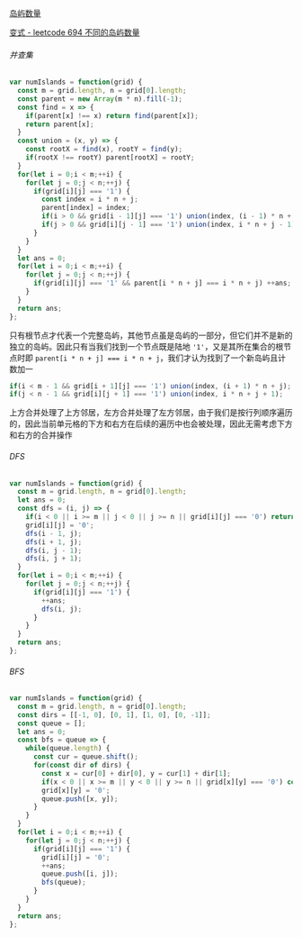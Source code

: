 [岛屿数量](https://leetcode.cn/problems/number-of-islands/description/?envType=study-plan-v2&envId=top-100-liked)

[变式 - leetcode 694 不同的岛屿数量](https://leetcode.cn/problems/number-of-distinct-islands/description/)

###### 并查集

```javascript
var numIslands = function(grid) {
  const m = grid.length, n = grid[0].length;
  const parent = new Array(m * n).fill(-1);
  const find = x => {
    if(parent[x] !== x) return find(parent[x]);
    return parent[x];
  }
  const union = (x, y) => {
    const rootX = find(x), rootY = find(y);
    if(rootX !== rootY) parent[rootX] = rootY;
  }
  for(let i = 0;i < m;++i) {
    for(let j = 0;j < n;++j) {
      if(grid[i][j] === '1') {
        const index = i * n + j;
        parent[index] = index;
        if(i > 0 && grid[i - 1][j] === '1') union(index, (i - 1) * n + j);
        if(j > 0 && grid[i][j - 1] === '1') union(index, i * n + j - 1);
      }
    }
  }
  let ans = 0;
  for(let i = 0;i < m;++i) {
    for(let j = 0;j < n;++j) {
      if(grid[i][j] === '1' && parent[i * n + j] === i * n + j) ++ans;
    }
  }
  return ans;
};
```

只有根节点才代表一个完整岛屿，其他节点虽是岛屿的一部分，但它们并不是新的独立的岛屿。因此只有当我们找到一个节点既是陆地 `'1'`，又是其所在集合的根节点时即 `parent[i * n + j] === i * n + j`，我们才认为找到了一个新岛屿且计数加一

```js
if(i < m - 1 && grid[i + 1][j] === '1') union(index, (i + 1) * n + j);
if(j < n - 1 && grid[i][j + 1] === '1') union(index, i * n + j + 1);
```

上方合并处理了上方邻居，左方合并处理了左方邻居，由于我们是按行列顺序遍历的，因此当前单元格的下方和右方在后续的遍历中也会被处理，因此无需考虑下方和右方的合并操作

###### DFS

```javascript
var numIslands = function(grid) {
  const m = grid.length, n = grid[0].length;
  let ans = 0;
  const dfs = (i, j) => {
    if(i < 0 || i >= m || j < 0 || j >= n || grid[i][j] === '0') return;
    grid[i][j] = '0';
    dfs(i - 1, j);
    dfs(i + 1, j);
    dfs(i, j - 1);
    dfs(i, j + 1);
  }
  for(let i = 0;i < m;++i) {
    for(let j = 0;j < n;++j) {
      if(grid[i][j] === '1') {
        ++ans;
        dfs(i, j);
      }
    }
  } 
  return ans;  
};
```

###### BFS

```javascript
var numIslands = function(grid) {
  const m = grid.length, n = grid[0].length;
  const dirs = [[-1, 0], [0, 1], [1, 0], [0, -1]];
  const queue = [];
  let ans = 0;
  const bfs = queue => {
    while(queue.length) {
      const cur = queue.shift();
      for(const dir of dirs) {
        const x = cur[0] + dir[0], y = cur[1] + dir[1];
        if(x < 0 || x >= m || y < 0 || y >= n || grid[x][y] === '0') continue;
        grid[x][y] = '0';
        queue.push([x, y]);
      }
    }
  }
  for(let i = 0;i < m;++i) {
    for(let j = 0;j < n;++j) {
      if(grid[i][j] === '1') {
        grid[i][j] = '0';
        ++ans;
        queue.push([i, j]);
        bfs(queue);
      }
    }
  }
  return ans;
};
```